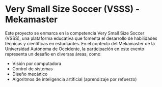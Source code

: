 # Very Small Size Soccer (VSSS) - Mekamaster
Este proyecto se enmarca en la competencia Very Small Size Soccer (VSSS), una plataforma educativa que fomenta el desarrollo de habilidades técnicas y científicas en estudiantes. En el contexto del Mekamaster de la Universidad Autónoma de Occidente, la participación en este evento representa un desafío en diversas áreas, como:
- Visión por computadora
- Control de sistemas
- Diseño mecánico
- Algoritmos de inteligencia artificial (aprendizaje por refuerzo)


